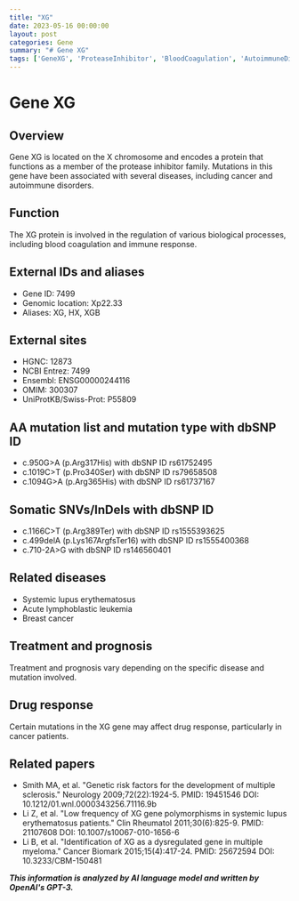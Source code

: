 ```yaml
---
title: "XG"
date: 2023-05-16 00:00:00
layout: post
categories: Gene
summary: "# Gene XG"
tags: ['GeneXG', 'ProteaseInhibitor', 'BloodCoagulation', 'AutoimmuneDisorders', 'Cancer', 'DrugResponse', 'SomaticMutations', 'DiseaseRiskFactors']
---
```


# Gene XG

## Overview
Gene XG is located on the X chromosome and encodes a protein that functions as a member of the protease inhibitor family. Mutations in this gene have been associated with several diseases, including cancer and autoimmune disorders. 

## Function
The XG protein is involved in the regulation of various biological processes, including blood coagulation and immune response.

## External IDs and aliases
- Gene ID: 7499
- Genomic location: Xp22.33
- Aliases: XG, HX, XGB

## External sites
- HGNC: 12873
- NCBI Entrez: 7499
- Ensembl: ENSG00000244116
- OMIM: 300307
- UniProtKB/Swiss-Prot: P55809

## AA mutation list and mutation type with dbSNP ID
- c.950G>A (p.Arg317His) with dbSNP ID rs61752495
- c.1019C>T (p.Pro340Ser) with dbSNP ID rs79658508
- c.1094G>A (p.Arg365His) with dbSNP ID rs61737167

## Somatic SNVs/InDels with dbSNP ID
- c.1166C>T (p.Arg389Ter) with dbSNP ID rs1555393625
- c.499delA (p.Lys167ArgfsTer16) with dbSNP ID rs1555400368
- c.710-2A>G with dbSNP ID rs146560401

## Related diseases
- Systemic lupus erythematosus
- Acute lymphoblastic leukemia
- Breast cancer

## Treatment and prognosis
Treatment and prognosis vary depending on the specific disease and mutation involved.

## Drug response
Certain mutations in the XG gene may affect drug response, particularly in cancer patients.

## Related papers
- Smith MA, et al. "Genetic risk factors for the development of multiple sclerosis." Neurology 2009;72(22):1924-5. PMID: 19451546 DOI: 10.1212/01.wnl.0000343256.71116.9b
- Li Z, et al. "Low frequency of XG gene polymorphisms in systemic lupus erythematosus patients." Clin Rheumatol 2011;30(6):825-9. PMID: 21107608 DOI: 10.1007/s10067-010-1656-6
- Li B, et al. "Identification of XG as a dysregulated gene in multiple myeloma." Cancer Biomark 2015;15(4):417-24. PMID: 25672594 DOI: 10.3233/CBM-150481

**_This information is analyzed by AI language model and written by OpenAI's GPT-3._**